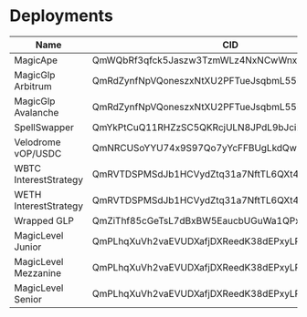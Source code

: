 # Deployments

| Name                  | CID                                            | Task                                                                                                                          |
|-----------------------|------------------------------------------------|-------------------------------------------------------------------------------------------------------------------------------|
| MagicApe              | QmWQbRf3qfck5Jaszw3TzmWLz4NxNCwWnxXriQ5S4uuU2E | [task](https://beta.app.gelato.network/task/0x487a71a1c0b3dc84be5bc08831f3b1d88302468837efb4fff1c55d4f73f93014?chainId=1)     |
| MagicGlp Arbitrum     | QmRdZynfNpVQoneszxNtXU2PFTueJsqbmL55hYxtw7v5oM | [task](https://beta.app.gelato.network/task/0x46cdddc42edb01fb462cb22efd2578d22351629689b00434531df2e254665279?chainId=42161) |
| MagicGlp Avalanche    | QmRdZynfNpVQoneszxNtXU2PFTueJsqbmL55hYxtw7v5oM | [task](https://beta.app.gelato.network/task/0x235c9e3eec00d4492bb8c27760b02a4abf71fe7db31cc8381469c5f0c36b475f?chainId=43114) |
| SpellSwapper          | QmYkPtCuQ11RHZzSC5QKRcjULN8JPdL9bJci2NdTZ3sgoe | [task](https://beta.app.gelato.network/task/0xc529ba3e35a93dea09b4f12f83fb0619643ec06eb2d70396cd72c782c94b3c66?chainId=1)     |
| Velodrome vOP/USDC    | QmNRCUSoYYU74x9S97Qo7yYcFFBUgLkdQwQWBxPwPtzEDq | [task](https://beta.app.gelato.network/task/0x6d706c988387748e2a1838780b4c242df3652d320a44f82bcb7a590d7c3ea84d?chainId=10)    |
| WBTC InterestStrategy | QmRVTDSPMSdJb1HCVydZtq31a7NftTL6QXt48aYyCMDAHZ | [task](https://beta.app.gelato.network/task/0x9379758cb85f52220f42d37a6273fd1ed48c8417504bfdba82bbb9d57bbcc6d0?chainId=1)     |
| WETH InterestStrategy | QmRVTDSPMSdJb1HCVydZtq31a7NftTL6QXt48aYyCMDAHZ | [task](https://beta.app.gelato.network/task/0x244d687bda0412b3a86c86dcf39474a1d73272db53c8caa2cf5fd84f58636396?chainId=1)     |
| Wrapped GLP           | QmZiThf85cGeTsL7dBxBW5EaucbUGuWa1QPxmnU36UdJDE | [task](https://beta.app.gelato.network/task/0x7b689ce2ec1c34ad394f39d895a185725945a52d3d6294cda05242c362c043a8?chainId=42161) |
| MagicLevel Junior     | QmPLhqXuVh2vaEVUDXafjDXReedK38dEPxyLRHbRpJShcC | [task](https://beta.app.gelato.network/task/0xf321b8d61c4c2e14198e40f45b4023597fe3820e8d2f5a4a3ca46d5037c931cd?chainId=56) |
| MagicLevel Mezzanine  | QmPLhqXuVh2vaEVUDXafjDXReedK38dEPxyLRHbRpJShcC | [task](https://beta.app.gelato.network/task/0x54a2389ab534c4b71335e352b0d9979512e8e415a26d10d512923ee1ed88c25c?chainId=56) |
| MagicLevel Senior     | QmPLhqXuVh2vaEVUDXafjDXReedK38dEPxyLRHbRpJShcC | [task](https://beta.app.gelato.network/task/0x54a2389ab534c4b71335e352b0d9979512e8e415a26d10d512923ee1ed88c25c?chainId=56) |